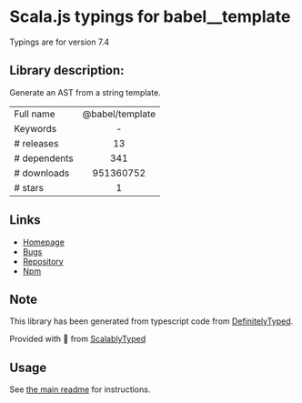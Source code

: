 
# Scala.js typings for babel__template

Typings are for version 7.4

## Library description:
Generate an AST from a string template.

|                    |                 |
| ------------------ | :-------------: |
| Full name          | @babel/template |
| Keywords           | - |
| # releases         | 13 |
| # dependents       | 341 |
| # downloads        | 951360752 |
| # stars            | 1 |

## Links
- [Homepage](https://babel.dev/docs/en/next/babel-template)
- [Bugs](https://github.com/babel/babel/issues?utf8=%E2%9C%93&q=is%3Aissue+label%3A%22pkg%3A%20template%22+is%3Aopen)
- [Repository](https://github.com/babel/babel)
- [Npm](https://www.npmjs.com/package/%40babel%2Ftemplate)
    


## Note
This library has been generated from typescript code from [DefinitelyTyped](https://definitelytyped.org).

Provided with :purple_heart: from [ScalablyTyped](https://github.com/oyvindberg/ScalablyTyped)

## Usage
See [the main readme](../../readme.md) for instructions.


